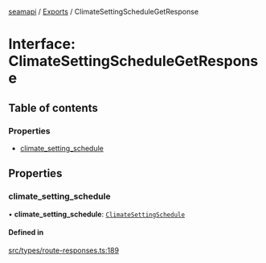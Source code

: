 [seamapi](../README.md) / [Exports](../modules.md) / ClimateSettingScheduleGetResponse

# Interface: ClimateSettingScheduleGetResponse

## Table of contents

### Properties

- [climate\_setting\_schedule](ClimateSettingScheduleGetResponse.md#climate_setting_schedule)

## Properties

### climate\_setting\_schedule

• **climate\_setting\_schedule**: [`ClimateSettingSchedule`](../modules.md#climatesettingschedule)

#### Defined in

[src/types/route-responses.ts:189](https://github.com/seamapi/javascript/blob/main/src/types/route-responses.ts#L189)
